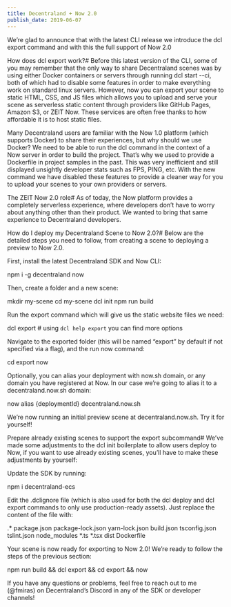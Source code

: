 ```yaml
---
title: Decentraland + Now 2.0
publish_date: 2019-06-07
---
```


We’re glad to announce that with the latest CLI release we introduce the dcl export command and with this the full support of Now 2.0

How does dcl export work?#
Before this latest version of the CLI, some of you may remember that the only way to share Decentraland scenes was by using either Docker containers or servers through running dcl start --ci, both of which had to disable some features in order to make everything work on standard linux servers. However, now you can export your scene to static HTML, CSS, and JS files which allows you to upload and serve your scene as serverless static content through providers like GitHub Pages, Amazon S3, or ZEIT Now. These services are often free thanks to how affordable it is to host static files.

Many Decentraland users are familiar with the Now 1.0 platform (which supports Docker) to share their experiences, but why should we use Docker? We need to be able to run the dcl command in the context of a Now server in order to build the project. That’s why we used to provide a Dockerfile in project samples in the past. This was very inefficient and still displayed unsightly developer stats such as FPS, PING, etc. With the new command we have disabled these features to provide a cleaner way for you to upload your scenes to your own providers or servers.

The ZEIT Now 2.0 role#
As of today, the Now platform provides a completely serverless experience, where developers don’t have to worry about anything other than their product. We wanted to bring that same experience to Decentraland developers.

How do I deploy my Decentraland Scene to Now 2.0?#
Below are the detailed steps you need to follow, from creating a scene to deploying a preview to Now 2.0.

First, install the latest Decentraland SDK and Now CLI:

npm i -g decentraland now

Then, create a folder and a new scene:

mkdir my-scene
cd my-scene
dcl init
npm run build

Run the export command which will give us the static website files we need:

dcl export # using `dcl help export` you can find more options

Navigate to the exported folder (this will be named “export” by default if not specified via a flag), and the run now command:

cd export
now

Optionally, you can alias your deployment with now.sh domain, or any domain you have registered at Now. In our case we’re going to alias it to a decentraland.now.sh domain:

now alias {deploymentId} decentraland.now.sh

We’re now running an initial preview scene at decentraland.now.sh. Try it for yourself!

Prepare already existing scenes to support the export subcommand#
We’ve made some adjustments to the dcl init boilerplate to allow users deploy to Now, if you want to use already existing scenes, you’ll have to make these adjustments by yourself:

Update the SDK by running:

npm i decentraland-ecs

Edit the .dclignore file (which is also used for both the dcl deploy and dcl export commands to only use production-ready assets). Just replace the content of the file with:

.*
package.json
package-lock.json
yarn-lock.json
build.json
tsconfig.json
tslint.json
node_modules
*.ts
*.tsx
dist
Dockerfile

Your scene is now ready for exporting to Now 2.0! We’re ready to follow the steps of the previous section:

npm run build && dcl export && cd export && now

If you have any questions or problems, feel free to reach out to me (@fmiras) on Decentraland’s Discord in any of the SDK or developer channels!

